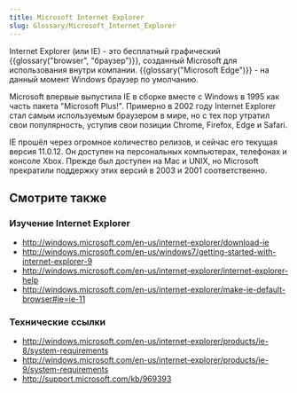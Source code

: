 ```yaml
---
title: Microsoft Internet Explorer
slug: Glossary/Microsoft_Internet_Explorer
---
```


Internet Explorer (или IE) - это бесплатный графический {{glossary("browser", "браузер")}}, созданный Microsoft для использования внутри компании. {{glossary("Microsoft Edge")}} - на данный момент Windows браузер по умолчанию.

Microsoft впервые выпустила IE в сборке вместе с Windows в 1995 как часть пакета "Microsoft Plus!". Примерно в 2002 году Internet Explorer стал самым используемым браузером в мире, но с тех пор утратил свои популярность, уступив свои позиции Chrome, Firefox, Edge и Safari.

IE прошёл через огромное количество релизов, и сейчас его текущая версия 11.0.12. Он доступен на персональных компьютерах, телефонах и консоле Xbox. Прежде был доступен на Mac и UNIX, но Microsoft прекратили поддержку этих версий в 2003 и 2001 соответственно.

## Смотрите также

### Изучение Internet Explorer

- <http://windows.microsoft.com/en-us/internet-explorer/download-ie>
- <http://windows.microsoft.com/en-us/windows7/getting-started-with-internet-explorer-9>
- <http://windows.microsoft.com/en-us/internet-explorer/internet-explorer-help>
- <http://windows.microsoft.com/en-us/internet-explorer/make-ie-default-browser#ie=ie-11>

### Технические ссылки

- <http://windows.microsoft.com/en-us/internet-explorer/products/ie-8/system-requirements>
- <http://windows.microsoft.com/en-us/internet-explorer/products/ie-9/system-requirements>
- <http://support.microsoft.com/kb/969393>
